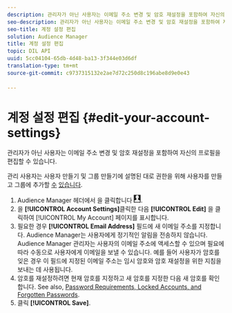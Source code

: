 ```yaml
---
description: 관리자가 아닌 사용자는 이메일 주소 변경 및 암호 재설정을 포함하여 자신의 프로필을 편집할 수 있습니다.
seo-description: 관리자가 아닌 사용자는 이메일 주소 변경 및 암호 재설정을 포함하여 자신의 프로필을 편집할 수 있습니다.
seo-title: 계정 설정 편집
solution: Audience Manager
title: 계정 설정 편집
topic: DIL API
uuid: 5cc04104-65db-4d48-ba13-3f344e03d6df
translation-type: tm+mt
source-git-commit: c9737315132e2ae7d72c250d8c196abe8d9e0e43

---
```



# 계정 설정 편집 {#edit-your-account-settings}

관리자가 아닌 사용자는 이메일 주소 변경 및 암호 재설정을 포함하여 자신의 프로필을 편집할 수 있습니다.

<!-- t_edit_account_settings.xml -->

관리 사용자는 사용자 만들기 및 그룹 만들기에 설명된 대로 권한을 위해 사용자를 만들고 그룹에 추가할 [수](../../features/administration/administration-overview.md#create-users) [있습니다](../../features/administration/administration-overview.md#create-group).

1. Audience Manager 헤더에서 을 클릭합니다 ![](assets/icon_profile.png).
1. 을 **[!UICONTROL Account Settings]**&#x200B;클릭한 다음 **[!UICONTROL Edit]** 을 클릭하여 [!UICONTROL My Account] 페이지를 표시합니다.
1. 필요한 경우 **[!UICONTROL Email Address]** 필드에 새 이메일 주소를 지정합니다. Audience Manager는 사용자에게 정기적인 알림을 전송하지 않습니다. Audience Manager 관리자는 사용자의 이메일 주소에 액세스할 수 있으며 필요에 따라 수동으로 사용자에게 이메일을 보낼 수 있습니다. 예를 들어 사용자가 암호를 잊은 경우 이 필드에 지정된 이메일 주소는 임시 암호와 암호 재설정을 위한 지침을 보내는 데 사용됩니다.
1. 암호를 재설정하려면 현재 암호를 지정하고 새 암호를 지정한 다음 새 암호를 확인합니다.
See also, [Password Requirements, Locked Accounts, and Forgotten Passwords](../../reference/password-requirements.md).
1. 클릭 **[!UICONTROL Save]**.

